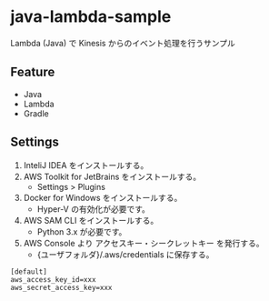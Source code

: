 # java-lambda-sample
Lambda (Java) で Kinesis からのイベント処理を行うサンプル

## Feature
- Java
- Lambda
- Gradle

## Settings
1. InteliJ IDEA をインストールする。
2. AWS Toolkit for JetBrains をインストールする。
	- Settings > Plugins
3. Docker for Windows をインストールする。
	- Hyper-V の有効化が必要です。
4. AWS SAM CLI をインストールする。
	- Python 3.x が必要です。
5. AWS Console より アクセスキー・シークレットキー を発行する。
	- {ユーザフォルダ}/.aws/credentials に保存する。
```
[default]
aws_access_key_id=xxx
aws_secret_access_key=xxx
```

